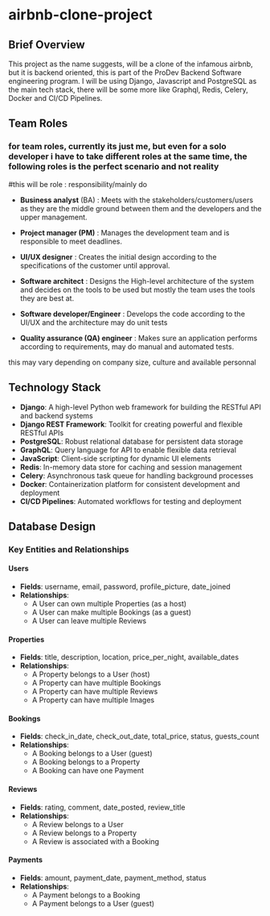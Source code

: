 # airbnb-clone-project

## Brief Overview

This project as the name suggests, will be a clone of the infamous airbnb, but it is backend oriented, this is part of the ProDev Backend Software engineering program. I will be using Django, Javascript and PostgreSQL as the main tech stack, there will be some more like Graphql, Redis, Celery, Docker and CI/CD Pipelines.


## Team Roles

### for team roles, currently its just me, but even for a solo developer i have to take different roles at the same time, the following roles is the perfect scenario and not reality

#this will be role : responsibility/mainly do
- **Business analyst** (BA) : Meets with the stakeholders/customers/users as they are the middle ground between them and the developers and the upper management.

- **Project manager (PM)** : Manages the development team and is responsible to meet deadlines.

- **UI/UX designer** : Creates the initial design according to the specifications of the customer until approval.

- **Software architect** : Designs the High-level architecture of the system and decides on the tools to be used but mostly the team uses the tools they are best at.

- **Software developer/Engineer** : Develops the code according to the UI/UX and the architecture may do unit tests

- **Quality assurance (QA) engineer** : Makes sure an application performs according to requirements, may do manual and automated tests.

this may vary depending on company size, culture and available personnal



## Technology Stack

- **Django**: A high-level Python web framework for building the RESTful API and backend systems
- **Django REST Framework**: Toolkit for creating powerful and flexible RESTful APIs
- **PostgreSQL**: Robust relational database for persistent data storage
- **GraphQL**: Query language for API to enable flexible data retrieval
- **JavaScript**: Client-side scripting for dynamic UI elements
- **Redis**: In-memory data store for caching and session management
- **Celery**: Asynchronous task queue for handling background processes
- **Docker**: Containerization platform for consistent development and deployment
- **CI/CD Pipelines**: Automated workflows for testing and deployment

## Database Design

### Key Entities and Relationships

#### Users
- **Fields**: username, email, password, profile_picture, date_joined
- **Relationships**: 
  - A User can own multiple Properties (as a host)
  - A User can make multiple Bookings (as a guest)
  - A User can leave multiple Reviews

#### Properties
- **Fields**: title, description, location, price_per_night, available_dates
- **Relationships**: 
  - A Property belongs to a User (host)
  - A Property can have multiple Bookings
  - A Property can have multiple Reviews
  - A Property can have multiple Images

#### Bookings
- **Fields**: check_in_date, check_out_date, total_price, status, guests_count
- **Relationships**: 
  - A Booking belongs to a User (guest)
  - A Booking belongs to a Property
  - A Booking can have one Payment

#### Reviews
- **Fields**: rating, comment, date_posted, review_title
- **Relationships**: 
  - A Review belongs to a User
  - A Review belongs to a Property
  - A Review is associated with a Booking

#### Payments
- **Fields**: amount, payment_date, payment_method, status
- **Relationships**: 
  - A Payment belongs to a Booking
  - A Payment belongs to a User (guest)